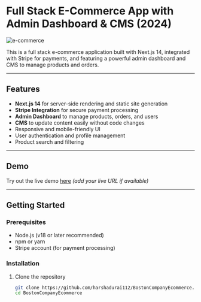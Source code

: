 # Full Stack E-Commerce App with Admin Dashboard & CMS (2024)

![e-commerce](https://i.ibb.co/Y3Hsth3/YT-Thumbnails-3.png)

This is a full stack e-commerce application built with Next.js 14, integrated with Stripe for payments, and featuring a powerful admin dashboard and CMS to manage products and orders.

---

## Features

- **Next.js 14** for server-side rendering and static site generation  
- **Stripe Integration** for secure payment processing  
- **Admin Dashboard** to manage products, orders, and users  
- **CMS** to update content easily without code changes  
- Responsive and mobile-friendly UI  
- User authentication and profile management  
- Product search and filtering  

---

## Demo

Try out the live demo [here](#) *(add your live URL if available)*

---

## Getting Started

### Prerequisites

- Node.js (v18 or later recommended)  
- npm or yarn  
- Stripe account (for payment processing)  

### Installation

1. Clone the repository  
   ```bash
   git clone https://github.com/harshadurai112/BostonCompanyEcommerce.git
   cd BostonCompanyEcommerce

